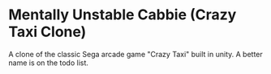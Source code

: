 # Mentally Unstable Cabbie (Crazy Taxi Clone)
A clone of the classic Sega arcade game "Crazy Taxi" built in unity. A better name is on the todo list.
